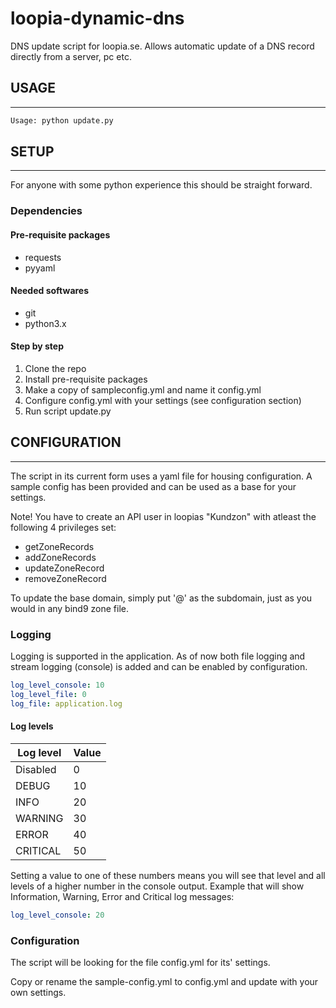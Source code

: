 # loopia-dynamic-dns
DNS update script for loopia.se. Allows automatic update of a DNS record directly from a server, pc etc.

## USAGE ##

---

```python
Usage: python update.py
```

## SETUP ##

---
For anyone with some python experience this should be straight forward.

### Dependencies ###

#### Pre-requisite packages ###

- requests
- pyyaml

#### Needed softwares ####

- git
- python3.x

#### Step by step ####

1. Clone the repo
2. Install pre-requisite packages
3. Make a copy of sampleconfig.yml and name it config.yml
4. Configure config.yml with your settings (see configuration section)
5. Run script update.py

## CONFIGURATION ##

---

The script in its current form uses a yaml file for housing configuration.
A sample config has been provided and can be used as a base for your settings.

Note! You have to create an API user in loopias "Kundzon" with atleast the following 4 privileges set:
- getZoneRecords
- addZoneRecords
- updateZoneRecord
- removeZoneRecord

To update the base domain, simply put '@' as the subdomain, just as you would in any bind9 zone file.

### Logging ###

Logging is supported in the application.
As of now both file logging and stream logging (console) is added and can be enabled by configuration.

```yaml
log_level_console: 10
log_level_file: 0 
log_file: application.log
```

#### Log levels ####
|Log level|Value|
|---|---|
|Disabled|0|
|DEBUG|10|
|INFO|20|
|WARNING|30|
|ERROR|40|
|CRITICAL|50|

Setting a value to one of these numbers means you will see that level and all levels of a higher number in the console output. Example that will show Information, Warning, Error and Critical log messages:

```yaml
log_level_console: 20
```

### Configuration ###

The script will be looking for the file config.yml for its' settings.

Copy or rename the sample-config.yml to config.yml and update with your own settings.

